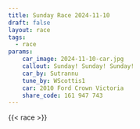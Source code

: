 ```yaml
---
title: Sunday Race 2024-11-10
draft: false
layout: race
tags:
  - race
params:
    car_image: 2024-11-10-car.jpg
    callout: Sunday! Sunday! Sunday!
    car_by: Sutrannu
    tune_by: WScottis1
    car: 2010 Ford Crown Victoria
    share_code: 161 947 743
---
```


{{< race >}}